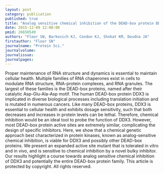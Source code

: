 ```yaml
---
layout: post
category: publication
published: true
title: "Analog sensitive chemical inhibition of the DEAD-box protein DDX3."
date: 2015-12-09 12:00:00
pmid: 26650549
authors: "Floor SN, Barkovich KJ, Condon KJ, Shokat KM, Doudna JA"
firstauthor: "Floor SN"
journalname: "Protein Sci."
journalvolume: 
journalissue: 
journalpages: 
---
```


Proper maintenance of RNA structure and dynamics is essential to maintain cellular health. Multiple families of RNA chaperones exist in cells to modulate RNA structure, RNA-protein complexes, and RNA granules. The largest of these families is the DEAD-box proteins, named after their catalytic Asp-Glu-Ala-Asp motif. The human DEAD-box protein DDX3 is implicated in diverse biological processes including translation initiation and is mutated in numerous cancers. Like many DEAD-box proteins, DDX3 is essential to cellular health and exhibits dosage sensitivity, such that both decreases and increases in protein levels can be lethal. Therefore, chemical inhibition would be an ideal tool to probe the function of DDX3. However, most DEAD-box protein active sites are extremely similar, complicating the design of specific inhibitors. Here, we show that a chemical genetic approach best characterized in protein kinases, known as analog-sensitive chemical inhibition, is viable for DDX3 and possibly other DEAD-box proteins. We present an expanded active site mutant that is tolerated in vitro and in vivo, and is sensitive to chemical inhibition by a novel bulky inhibitor. Our results highlight a course towards analog sensitive chemical inhibition of DDX3 and potentially the entire DEAD-box protein family. This article is protected by copyright. All rights reserved.

